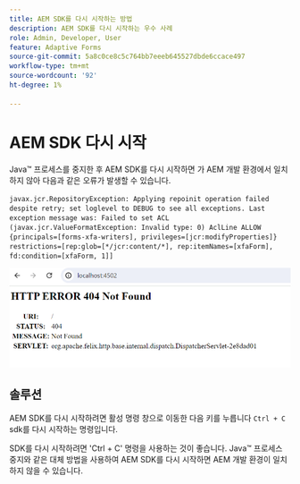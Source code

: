 ```yaml
---
title: AEM SDK를 다시 시작하는 방법
description: AEM SDK를 다시 시작하는 우수 사례
role: Admin, Developer, User
feature: Adaptive Forms
source-git-commit: 5a8c0ce8c5c764bb7eeeb645527dbde6ccace497
workflow-type: tm+mt
source-wordcount: '92'
ht-degree: 1%

---
```



# AEM SDK 다시 시작

Java™ 프로세스를 중지한 후 AEM SDK를 다시 시작하면 가 AEM 개발 환경에서 일치하지 않아 다음과 같은 오류가 발생할 수 있습니다.

`javax.jcr.RepositoryException: Applying repoinit operation failed despite retry; set loglevel to DEBUG to see all exceptions. Last exception message was: Failed to set ACL (javax.jcr.ValueFormatException: Invalid type: 0) AclLine ALLOW {principals=[forms-xfa-writers], privileges=[jcr:modifyProperties]} restrictions=[rep:glob=[*/jcr:content/*], rep:itemNames=[xfaForm], fd:condition=[xfaForm, 1]]`

![Restart-aem-sdk-error](/help/forms/using/assets/restart-sdk-error.png)

## 솔루션

AEM SDK를 다시 시작하려면 활성 명령 창으로 이동한 다음 키를 누릅니다 `Ctrl + C` sdk를 다시 시작하는 명령입니다.

SDK를 다시 시작하려면 &#39;Ctrl + C&#39; 명령을 사용하는 것이 좋습니다. Java™ 프로세스 중지와 같은 대체 방법을 사용하여 AEM SDK를 다시 시작하면 AEM 개발 환경이 일치하지 않을 수 있습니다.
